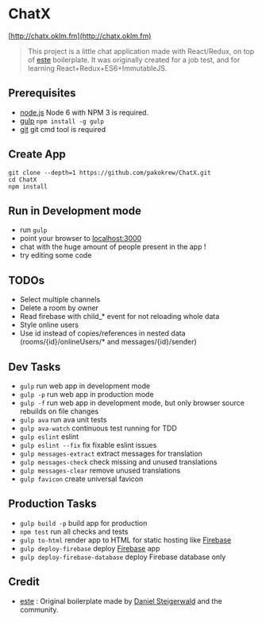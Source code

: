 # ChatX
[http://chatx.oklm.fm](http://chatx.oklm.fm)

> This project is a little chat application made with React/Redux, on top of [este](https://github.com/este/este) boilerplate.
> It was originally created for a job test, and for learning React+Redux+ES6+ImmutableJS.

## Prerequisites

- [node.js](http://nodejs.org) Node 6 with NPM 3 is required.
- [gulp](http://gulpjs.com/) `npm install -g gulp`
- [git](https://git-scm.com/downloads) git cmd tool is required

## Create App

```shell
git clone --depth=1 https://github.com/pakokrew/ChatX.git
cd ChatX
npm install
```

## Run in Development mode

- run `gulp`
- point your browser to [localhost:3000](http://localhost:3000)
- chat with the huge amount of people present in the app !
- try editing some code

## TODOs

- Select multiple channels
- Delete a room by owner
- Read firebase with child_* event for not reloading whole data
- Style online users
- Use id instead of copies/references in nested data (rooms/{id}/onlineUsers/* and messages/{id}/sender)

## Dev Tasks

- `gulp` run web app in development mode
- `gulp -p` run web app in production mode
- `gulp -f` run web app in development mode, but only browser source rebuilds on file changes
- `gulp ava` run ava unit tests
- `gulp ava-watch` continuous test running for TDD
- `gulp eslint` eslint
- `gulp eslint --fix` fix fixable eslint issues
- `gulp messages-extract` extract messages for translation
- `gulp messages-check` check missing and unused translations
- `gulp messages-clear` remove unused translations
- `gulp favicon` create universal favicon

## Production Tasks

- `gulp build -p` build app for production
- `npm test` run all checks and tests
- `gulp to-html` render app to HTML for static hosting like [Firebase](https://www.firebase.com/features.html#features-hosting)
- `gulp deploy-firebase` deploy [Firebase](https://firebase.google.com/) app
- `gulp deploy-firebase-database` deploy Firebase database only

## Credit

- [este](https://github.com/este/este) : Original boilerplate made by [Daniel Steigerwald](https://twitter.com/steida) and the community.
